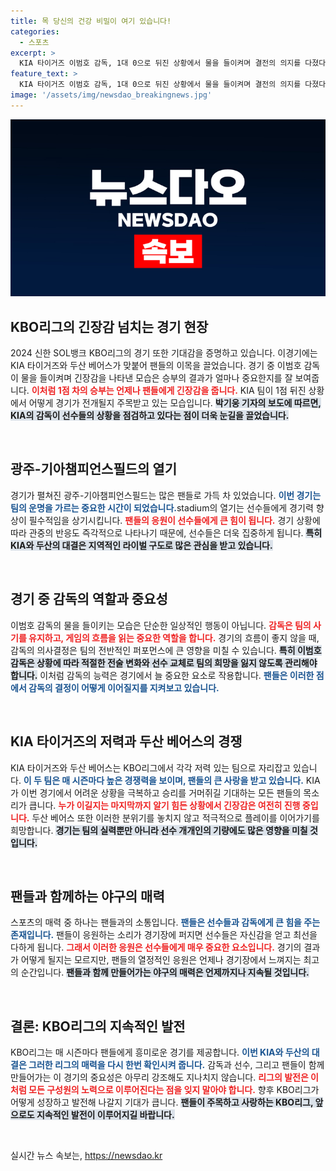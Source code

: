 ```yaml
---
title: 목 당신의 건강 비밀이 여기 있습니다!
categories:
  - 스포츠
excerpt: >
  KIA 타이거즈 이범호 감독, 1대 0으로 뒤진 상황에서 물을 들이켜며 결전의 의지를 다졌다! 긴장감 넘치는 경기가 펼쳐지는 광주-기아챔피언스필드에서 어떤 반전이 기다리고 있을까?
feature_text: >
  KIA 타이거즈 이범호 감독, 1대 0으로 뒤진 상황에서 물을 들이켜며 결전의 의지를 다졌다! 긴장감 넘치는 경기가 펼쳐지는 광주-기아챔피언스필드에서 어떤 반전이 기다리고 있을까?
image: '/assets/img/newsdao_breakingnews.jpg'
---
```


<p><img src="/assets/img/newsdao_breakingnews.jpg" alt="flaretime 속보" /></p>

<h2 data-ke-size="size26">KBO리그의 긴장감 넘치는 경기 현장</h2>

<p data-ke-size="size16">2024 신한 SOL뱅크 KBO리그의 경기 또한 기대감을 증명하고 있습니다. 이경기에는 KIA 타이거즈와 두산 베어스가 맞붙어 팬들의 이목을 끌었습니다. 경기 중 이범호 감독이 물을 들이켜며 긴장감을 나타낸 모습은 승부의 결과가 얼마나 중요한지를 잘 보여줍니다. <b><span style="color: #ee2323;">이처럼 1점 차의 승부는 언제나 팬들에게 긴장감을 줍니다.</span></b> KIA 팀이 1점 뒤진 상황에서 어떻게 경기가 전개될지 주목받고 있는 모습입니다. <b><span style="background-color: #21538527;">박기웅 기자의 보도에 따르면, KIA의 감독이 선수들의 상황을 점검하고 있다는 점이 더욱 눈길을 끌었습니다.</span></b> </p>

<p data-ke-size="size16">&nbsp;</p>

<h2>광주-기아챔피언스필드의 열기</h2>

<p data-ke-size="size16">경기가 펼쳐진 광주-기아챔피언스필드는 많은 팬들로 가득 차 있었습니다. <b><span style="color: #1a5490;">이번 경기는 팀의 운명을 가르는 중요한 시간이 되었습니다.</span></b>stadium의 열기는 선수들에게 경기력 향상이 필수적임을 상기시킵니다. <b><span style="color: #ee2323;">팬들의 응원이 선수들에게 큰 힘이 됩니다.</span></b> 경기 상황에 따라 관중의 반응도 즉각적으로 나타나기 때문에, 선수들은 더욱 집중하게 됩니다. <b><span style="background-color: #21538527;">특히 KIA와 두산의 대결은 지역적인 라이벌 구도로 많은 관심을 받고 있습니다.</span></b> </p>

<p data-ke-size="size16">&nbsp;</p>

<h2>경기 중 감독의 역할과 중요성</h2>

<p data-ke-size="size16">이범호 감독의 물을 들이키는 모습은 단순한 일상적인 행동이 아닙니다. <b><span style="color: #ee2323;">감독은 팀의 사기를 유지하고, 게임의 흐름을 읽는 중요한 역할을 합니다.</span></b> 경기의 흐름이 좋지 않을 때, 감독의 의사결정은 팀의 전반적인 퍼포먼스에 큰 영향을 미칠 수 있습니다. <b><span style="background-color: #21538527;">특히 이범호 감독은 상황에 따라 적절한 전술 변화와 선수 교체로 팀의 희망을 잃지 않도록 관리해야 합니다.</span></b> 이처럼 감독의 능력은 경기에서 늘 중요한 요소로 작용합니다. <b><span style="color: #1a5490;">팬들은 이러한 점에서 감독의 결정이 어떻게 이어질지를 지켜보고 있습니다.</span></b></p>

<p data-ke-size="size16">&nbsp;</p>

<h2>KIA 타이거즈의 저력과 두산 베어스의 경쟁</h2>

<p data-ke-size="size16">KIA 타이거즈와 두산 베어스는 KBO리그에서 각각 저력 있는 팀으로 자리잡고 있습니다. <b><span style="color: #1a5490;">이 두 팀은 매 시즌마다 높은 경쟁력을 보이며, 팬들의 큰 사랑을 받고 있습니다.</span></b> KIA가 이번 경기에서 어려운 상황을 극복하고 승리를 거머쥐길 기대하는 모든 팬들의 목소리가 큽니다. <b><span style="color: #ee2323;">누가 이길지는 마지막까지 알기 힘든 상황에서 긴장감은 여전히 진행 중입니다.</span></b> 두산 베어스 또한 이러한 분위기를 놓치지 않고 적극적으로 플레이를 이어가기를 희망합니다. <b><span style="background-color: #21538527;">경기는 팀의 실력뿐만 아니라 선수 개개인의 기량에도 많은 영향을 미칠 것입니다.</span></b> </p>

<p data-ke-size="size16">&nbsp;</p>

<h2>팬들과 함께하는 야구의 매력</h2>

<p data-ke-size="size16">스포츠의 매력 중 하나는 팬들과의 소통입니다. <b><span style="color: #1a5490;">팬들은 선수들과 감독에게 큰 힘을 주는 존재입니다.</span></b> 팬들이 응원하는 소리가 경기장에 퍼지면 선수들은 자신감을 얻고 최선을 다하게 됩니다. <b><span style="color: #ee2323;">그래서 이러한 응원은 선수들에게 매우 중요한 요소입니다.</span></b> 경기의 결과가 어떻게 될지는 모르지만, 팬들의 열정적인 응원은 언제나 경기장에서 느껴지는 최고의 순간입니다. <b><span style="background-color: #21538527;">팬들과 함께 만들어가는 야구의 매력은 언제까지나 지속될 것입니다.</span></b> </p>

<p data-ke-size="size16">&nbsp;</p>

<h2>결론: KBO리그의 지속적인 발전</h2>

<p data-ke-size="size16">KBO리그는 매 시즌마다 팬들에게 흥미로운 경기를 제공합니다. <b><span style="color: #1a5490;">이번 KIA와 두산의 대결은 그러한 리그의 매력을 다시 한번 확인시켜 줍니다.</span></b> 감독과 선수, 그리고 팬들이 함께 만들어가는 이 경기의 중요성은 아무리 강조해도 지나치지 않습니다. <b><span style="color: #ee2323;">리그의 발전은 이처럼 모든 구성원의 노력으로 이루어진다는 점을 잊지 말아야 합니다.</span></b> 향후 KBO리그가 어떻게 성장하고 발전해 나갈지 기대가 큽니다. <b><span style="background-color: #21538527;">팬들이 주목하고 사랑하는 KBO리그, 앞으로도 지속적인 발전이 이루어지길 바랍니다.</span></b> </p> 

<p data-ke-size="size16">&nbsp;</p>
실시간 뉴스 속보는, <a href="https://newsdao.kr" rel="dofollow">https://newsdao.kr</a>


